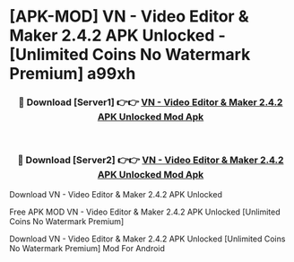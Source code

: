 # [APK-MOD] VN - Video Editor & Maker 2.4.2 APK Unlocked - [Unlimited Coins No Watermark Premium] a99xh



<div align="center">
<h3>🔴 Download [Server1] 👉👉 <a href="https://momento.my/?title=VN_-_Video_Editor_&_Maker_2.4.2_APK_Unlocked">VN - Video Editor & Maker 2.4.2 APK Unlocked Mod Apk</a></h3><br>

<h3>🔴 Download [Server2] 👉👉 <a href="https://momento.my/?title=VN_-_Video_Editor_&_Maker_2.4.2_APK_Unlocked">VN - Video Editor & Maker 2.4.2 APK Unlocked Mod Apk</a></h3>
</div>



Download VN - Video Editor & Maker 2.4.2 APK Unlocked 

Free APK MOD VN - Video Editor & Maker 2.4.2 APK Unlocked [Unlimited Coins No Watermark Premium]

Download VN - Video Editor & Maker 2.4.2 APK Unlocked [Unlimited Coins No Watermark Premium] Mod For Android
